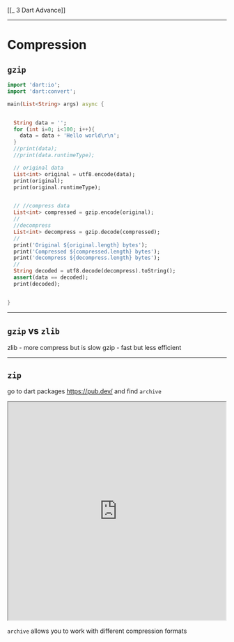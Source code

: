 
[[_ 3 Dart Advance]]



---
# Compression
## `gzip`
```dart
import 'dart:io';
import 'dart:convert';

main(List<String> args) async {


  String data = '';
  for (int i=0; i<100; i++){
    data = data + 'Hello world\r\n';
  }
  //print(data);
  //print(data.runtimeType);

  // original data
  List<int> original = utf8.encode(data);
  print(original);
  print(original.runtimeType);


  // //compress data
  List<int> compressed = gzip.encode(original);
  //
  //decompress
  List<int> decompress = gzip.decode(compressed);
  //
  print('Original ${original.length} bytes');
  print('Compressed ${compressed.length} bytes');
  print('decompress ${decompress.length} bytes');
  //
  String decoded = utf8.decode(decompress).toString();
  assert(data == decoded);
  print(decoded);


}

```


----
## `gzip` vs `zlib`

zlib - more compress but is slow
gzip - fast but less efficient 


---
## `zip`
go to dart packages https://pub.dev/ and find `archive`
<iframe src="https://pub.dev/packages/archive" width="500" height="500"> </iframe>

`archive`  allows you to work with different compression formats





















